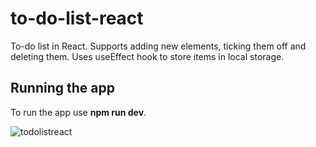 # to-do-list-react
To-do list in React. Supports adding new elements, ticking them off and deleting them. Uses useEffect hook to store items in local storage.

## Running the app
To run the app use **npm run dev**.

![todolistreact](https://github.com/JohnnyCiepiela/to-do-list-react/assets/99767967/6852827f-5953-4942-b242-09eb26b38c6b)
